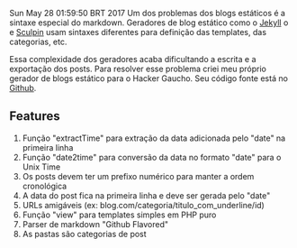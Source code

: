 Sun May 28 01:59:50 BRT 2017
Um dos problemas dos blogs estáticos é a sintaxe especial do markdown. Geradores de blog estático como o [Jekyll](https://jekyllrb.com/docs/frontmatter/) o e [Sculpin](https://sculpin.io/documentation/content-types/custom-types/) usam sintaxes diferentes para definição das templates, das categorias, etc.

Essa complexidade dos geradores acaba dificultando a escrita e a exportação dos posts. Para resolver esse problema criei meu próprio gerador de blogs estático para o Hacker Gaucho. Seu código fonte está no [Github](https://github.com/aicoutos/blog-estatico).

## Features

1. Função "extractTime" para extração da data adicionada pelo "date" na primeira linha
1. Função "date2time" para conversão da data no formato "date" para o Unix Time
1. Os posts devem ter um prefixo numérico para manter a ordem cronológica
1. A data do post fica na primeira linha e deve ser gerada pelo "date"
1. URLs amigáveis (ex: blog.com/categoria/titulo_com_underline/id)
1. Função "view" para templates simples em PHP puro
1. Parser de markdown "Github Flavored"
1. As pastas são categorias de post

